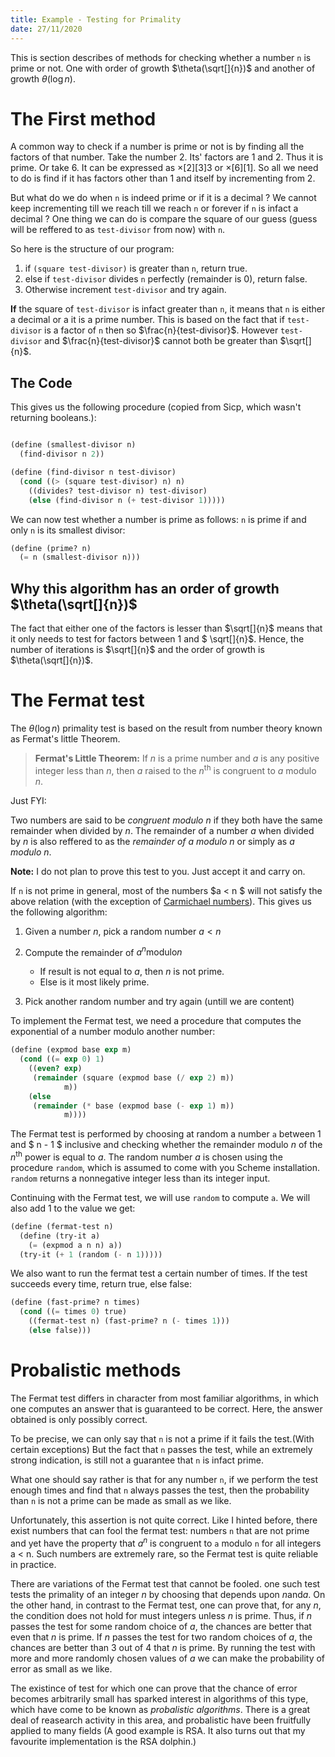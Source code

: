 ```yaml
---
title: Example - Testing for Primality
date: 27/11/2020
---
```


This is section describes of methods for checking whether
a number `n` is prime or not. One with order of growth $\theta(\sqrt[]{n})$
and another of growth $\theta(\log n)$.

# The First method

A common way to check if a number is prime or not is by finding all
the factors of that number. Take the number 2. Its' factors are 1
and 2. Thus it is prime. Or take 6. It can be expressed as
$\times[2][3]3$ or $\times[6][1]$. So all we need to do is find if it
has factors other than 1 and itself by incrementing from 2.

But what do we do when `n` is indeed prime or if it is a decimal ?
We cannot keep incrementing till we reach till we reach `n` or
forever if `n` is infact a decimal ? One thing we can do is compare
the square of our guess (guess will be reffered to as `test-divisor`
from now) with `n`.

So here is the structure of our program:

1. if `(square test-divisor)` is greater than `n`, return true.
2. else if `test-divisor` divides `n` perfectly (remainder is 0),
   return false.
3. Otherwise increment `test-divisor` and try again.

**If** the square of `test-divisor` is infact greater than `n`, it
means that `n` is either a decimal or a it is a prime number. This is
based on the fact that if `test-divisor` is a factor of `n` then so
$\frac{n}{test-divisor}$. However `test-divisor` and
$\frac{n}{test-divisor}$ cannot both be greater than $\sqrt[]{n}$.


## The Code

This gives us the following procedure (copied from Sicp, which wasn't
returning booleans.):

```scheme

(define (smallest-divisor n)
  (find-divisor n 2))

(define (find-divisor n test-divisor)
  (cond ((> (square test-divisor) n) n)
	((divides? test-divisor n) test-divisor)
	(else (find-divisor n (+ test-divisor 1)))))
```

We can now test whether a number is prime as follows: `n` is prime if
and only `n` is its smallest divisor:

```scheme
(define (prime? n)
  (= n (smallest-divisor n)))
```


## Why this algorithm has an order of growth $\theta(\sqrt[]{n})$

The fact that either one of the factors is lesser than $\sqrt[]{n}$
means that it only needs to test for factors between 1 and $
\sqrt[]{n}$. Hence, the number of iterations is $\sqrt[]{n}$ and
the order of growth is $\theta(\sqrt[]{n})$.

# The Fermat test

The $\theta(\log n)$ primality test is based on the result from number
theory known as Fermat's little Theorem.

> **Fermat's Little Theorem:** If $n$ is a prime number and $a$ is any
> positive integer less than $n$, then $a$ raised to the
> $n^{\text{th}}$ is congruent to $a$ modulo $n$.

Just FYI:

Two numbers are said to be *congruent modulo n* if they both have the
same remainder when divided by $n$. The remainder of a number $a$ when
divided by $n$ is also reffered to as the *remainder of a modulo n* or
simply as *a modulo n*.

**Note:** I do not plan to prove this test to you. Just accept it
and carry on.

If `n` is not prime in general, most of the numbers $a < n $ will not
satisfy the above relation (with the exception of [Carmichael
numbers](https://en.wikipedia.org/wiki/Carmichael_number)). 
This gives us the following algorithm:

1. Given a number $n$, pick a random number $a < n$
2. Compute the remainder of $a^{n} \text{modulo} n$
   - If result is not equal to $a$, then $n$ is not prime.
   - Else is it most likely prime.
   
3. Pick another random number and try again (untill we are content)
   

To implement the Fermat test, we need a procedure that computes the
exponential of a number modulo another number:

```scheme
(define (expmod base exp m)
  (cond ((= exp 0) 1)
	((even? exp)
	 (remainder (square (expmod base (/ exp 2) m))
		    m))
	(else
	 (remainder (* base (expmod base (- exp 1) m))
		    m))))
```

The Fermat test is performed by choosing at random a number `a`
between 1 and $ n - 1 $ inclusive and checking whether the remainder
modulo $n$ of the $n^{\text{th}}$ power is equal to $a$. The random
number $a$ is chosen using the procedure `random`, which is assumed
to come with you Scheme installation. `random` returns a nonnegative
integer less than its integer input. 

Continuing with the Fermat test, we will use `random` to compute `a`.
We will also add 1 to the value we get:

```scheme
(define (fermat-test n)
  (define (try-it a)
    (= (expmod a n n) a))
  (try-it (+ 1 (random (- n 1)))))
```

We also want to run the fermat test a certain number of times.
If the test succeeds every time, return true, else false:

```scheme
(define (fast-prime? n times)
  (cond ((= times 0) true)
	((fermat-test n) (fast-prime? n (- times 1)))
	(else false)))
```

# Probalistic methods

The Fermat test differs in character from most familiar algorithms, in
which one computes an answer that is guaranteed to be correct. Here,
the answer obtained is only possibly correct.

To be precise, we can only say that `n` is not a prime if it fails the
test.(With certain exceptions) But the fact that `n` passes the test,
while an extremely strong indication, is still not a guarantee that
`n` is infact prime.

What one should say rather is that for any number `n`, if we perform
the test enough times and find that `n` always passes the test, then
the probability than `n` is not a prime can be made as small as we
like.

Unfortunately, this assertion is not quite correct. Like I hinted
before, there exist numbers that can fool the fermat test: numbers `n`
that are not prime and yet have the property that $a^{n}$ is congruent
to `a` modulo `n` for all integers a < n. Such numbers are extremely
rare, so the Fermat test is quite reliable in practice.

There are variations of the Fermat test that cannot be fooled. one
such test tests the primality of an integer $n$ by choosing that
depends upon $n \text{and} a$. On the other hand, in contrast to the
Fermat test, one can prove that, for any $n$, the condition does not
hold for must integers unless $n$ is prime. Thus, if $n$ passes the
test for some random choice of $a$, the chances are better that even
that $n$ is prime. If $n$ passes the test for two random choices of
$a$, the chances are better than 3 out of 4 that $n$ is prime. By
running the test with more and more randomly chosen values of $a$ we
can make the probability of error as small as we like.

The existince of test for which one can prove that the chance of error
becomes arbitrarily small has sparked interest in algorithms of this
type, which have come to be known as *probalistic algorithms*. There
is a great deal of reasearch activity in this area, and probalistic
have been fruitfully applied to many fields (A good example is RSA. It
also turns out that my favourite implementation is the RSA dolphin.)
